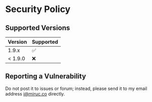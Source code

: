 # Security Policy

## Supported Versions

| Version | Supported          |
| ------- | ------------------ |
| 1.9.x   | :white_check_mark: |
| < 1.9.0 | :x:                |

## Reporting a Vulnerability

Do not post it to issues or forum; instead, please send it to my email address i@miruc.co directly.
